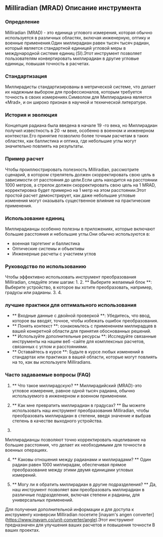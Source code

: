 ## Milliradian (MRAD) Описание инструмента

### Определение
Milliradian (MRAD) - это единица углового измерения, которая обычно используется в различных областях, включая инженерную, оптику и военные применения.Один миллирадиан равен тысяч тысяч радиан, который является стандартной единицей угловой меры в международной системе единиц (SI).Этот инструмент позволяет пользователям конвертировать миллирадиан в другие угловые единицы, повышая точность в расчетах.

### Стандартизация
Миллирадисты стандартизированы в метрической системе, что делает их надежным выбором для профессионалов, которым требуется точность в своих измерениях.Символом для Миллирадиана является «Mrad», и он широко признан в научной и технической литературе.

### История и эволюция
Концепция радиана была введена в начале 19 -го века, но Миллирадиан получил известность в 20 -м веке, особенно в военном и инженерном контекстах.Его принятие позволило более точным расчетам в таких областях, как баллистика и оптика, где небольшие углы могут значительно повлиять на результаты.

### Пример расчет
Чтобы проиллюстрировать полезность Milliradian, рассмотрите сценарий, в котором стрелятель должен скорректировать свою цель в зависимости от расстояния до цели.Если цель находится на расстоянии 1000 метров, а стрелок должен скорректировать свою цель на 1 MRAD, корректировка будет примерно на 1 метр на этом расстоянии.Этот простой расчет демонстрирует, как даже небольшие угловые изменения могут оказывать существенное влияние на практические применения.

### Использование единиц
Миллирадианцы особенно полезны в приложениях, которые включают большие расстояния и небольшие углы.Они обычно используются в:
- военная таргетинг и баллистика
- Оптические системы и объективы
- Инженерные расчеты с участием углов

### Руководство по использованию
Чтобы эффективно использовать инструмент преобразования Milliradian, следуйте этим шагам:
1.
2. ** Выберите желаемый блок **: Выберите устройство, в которое вы хотите преобразовать, например, градусы или радианы.
3.
4.

### лучшие практики для оптимального использования
- ** Входные данные с двойной проверкой **: Убедитесь, что ввод, которое вы вводят, точное, чтобы избежать ошибок преобразования.
- ** Понять контекст **: ознакомьтесь с применением миллирадцев в вашей конкретной области для принятия обоснованных решений.
- ** Используйте дополнительные ресурсы **: Исследуйте связанные инструменты на нашем веб -сайте для комплексных расчетов, связанных с углом и расстояниями.
- ** Оставайтесь в курсе **: Будьте в курсе любых изменений в стандартах или практиках в вашей области, которые могут повлиять на то, как вы используете Milliradians.

### Часто задаваемые вопросы (FAQ)

1. ** Что такое миллирадскую? **
Миллирадийский (MRAD)-это угловое измерение, равное одной тысяч радиана, обычно используемого в инженерном и военном применении.

2. ** Как мне превратить миллирадиан в градусах? **
Вы можете использовать наш инструмент преобразования Milliradian, чтобы преобразовать миллирадиан в степени, введя значение и выбрав степень в качестве выходного устройства.

3.
Миллирадианцы позволяют точно корректировать нацеливание на большие расстояния, что делает их необходимыми для точности в военных операциях.

4. ** Каковы отношения между радианами и миллирадами? **
Один радиан равен 1000 миллирадам, обеспечивая прямое преобразование между этими двумя единицами угловых измерений.

5. ** Могу ли я обратить миллирадиан в другие подразделения? **
Да, наш инструмент позволяет вам преобразовать миллирадиан в различные подразделения, включая степени и радианы, для универсальных применений.

Для получения дополнительной информации и для доступа к инструменту конверсии Milliradian посетите [inayam's angen converter] (https://www.inayam.co/unit-converter/angle).Этот инструмент предназначен для улучшения ваших расчетов и повышения точности В ваших проектах.